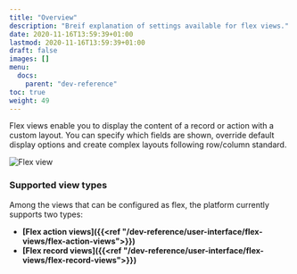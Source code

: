 ```yaml
---
title: "Overview"
description: "Breif explanation of settings available for flex views."
date: 2020-11-16T13:59:39+01:00
lastmod: 2020-11-16T13:59:39+01:00
draft: false
images: []
menu:
  docs:
    parent: "dev-reference"
toc: true
weight: 49
---
```


Flex views enable you to display the content of a record or action with a custom layout. You can specify which fields are shown, override default display options and create complex layouts following row/column standard.

![Flex view](/images/vendor/flex-designer/flex_View_overview.png)


### Supported view types

Among the views that can be configured as flex, the platform currently supports two types:

- **[Flex action views]({{<ref "/dev-reference/user-interface/flex-views/flex-action-views">}})**
- **[Flex record views]({{<ref "/dev-reference/user-interface/flex-views/flex-record-views">}})**

